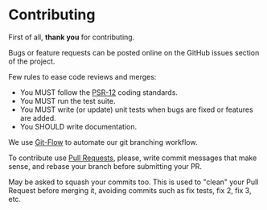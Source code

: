 # Contributing

First of all, **thank you** for contributing.

Bugs or feature requests can be posted online on the GitHub issues section of the project.

Few rules to ease code reviews and merges:

- You MUST follow the [PSR-12](http://www.php-fig.org/psr/psr-12/) coding standards.
- You MUST run the test suite.
- You MUST write (or update) unit tests when bugs are fixed or features are added.
- You SHOULD write documentation.

We use [Git-Flow](http://jeffkreeftmeijer.com/2010/why-arent-you-using-git-flow/) to automate our git branching
workflow.

To contribute use [Pull Requests](https://help.github.com/articles/using-pull-requests), please, write commit messages
that make sense, and rebase your branch before submitting your PR.

May be asked to squash your commits too. This is used to "clean" your Pull Request before merging it, avoiding commits
such as fix tests, fix 2, fix 3, etc.
